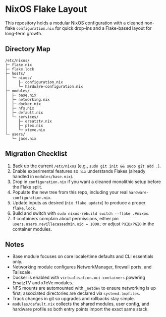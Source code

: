 # NixOS Flake Layout

This repository holds a modular NixOS configuration with a cleaned non-flake `configuration.nix` for quick drop-ins and a Flake-based layout for long-term growth.

## Directory Map

```
/etc/nixos/
├─ flake.nix
├─ flake.lock
├─ hosts/
│  └─ nixos/
│     ├─ configuration.nix
│     └─ hardware-configuration.nix
├─ modules/
│  ├─ base.nix
│  ├─ networking.nix
│  ├─ docker.nix
│  ├─ nfs.nix
│  ├─ default.nix
│  └─ services/
│     ├─ ersatztv.nix
│     ├─ plex.nix
│     └─ xteve.nix
└─ users/
   └─ jace.nix
```

## Migration Checklist

1. Back up the current `/etc/nixos` (e.g., `sudo git init && sudo git add .`).
2. Enable experimental features so `nix` understands Flakes (already handled in `modules/base.nix`).
3. Drop in `configuration.nix` if you want a cleaned monolithic setup before the Flake split.
4. Populate the new tree from this repo, including your real `hardware-configuration.nix`.
5. Update inputs as desired (`nix flake update`) to produce a proper `flake.lock`.
6. Build and switch with `sudo nixos-rebuild switch --flake .#nixos`.
7. If containers complain about permissions, either pin `users.users.nevillecasaadmin.uid = 1000;` or adjust `PUID/PGID` in the container modules.

## Notes

- Base module focuses on core locale/time defaults and CLI essentials only.
- Networking module configures NetworkManager, firewall ports, and Tailscale.
- Docker is enabled with `virtualisation.oci-containers` powering ErsatzTV and xTeVe modules.
- NFS mounts are automounted with `_netdev` to ensure networking is up first; associated directories are declared via `systemd.tmpfiles`.
- Track changes in git so upgrades and rollbacks stay simple.
- `modules/default.nix` collects the shared modules, user config, and hardware profile so both entry points import the exact same stack.
